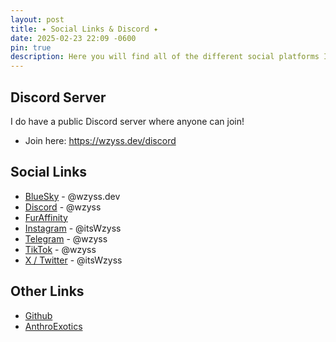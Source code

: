 ```yaml
---
layout: post
title: ✦ Social Links & Discord ✦
date: 2025-02-23 22:09 -0600
pin: true
description: Here you will find all of the different social platforms I'm active on, from Discord to everything else!
---
```


## Discord Server
I do have a public Discord server where anyone can join!
- Join here: <https://wzyss.dev/discord>

## Social Links
- <a href="https://bsky.app/profile/wzyss.dev" target="_blank">BlueSky</a> - @wzyss.dev
- <a href="https://wzyss.dev/discord" target="_blank">Discord</a> - @wzyss
- <a href="https://www.furaffinity.net/user/wzyss" target="_blank">FurAffinity</a>
- <a href="https://www.instagram.com/itswzyss/" target="_blank">Instagram</a> - @itsWzyss
- <a href="https://t.me/wzyss" target="_blank">Telegram</a> - @wzyss
- <a href="https://tiktok.com/@wzyss" target="_blank">TikTok</a> - @wzyss
- <a href="https://x.com/itsWzyss" target="_blank">X / Twitter</a> - @itsWzyss

## Other Links
- <a href="https://github.com/itswzyss" target="_blank">Github</a>
- <a href="https://anthroexotics.com/" target="_blank">AnthroExotics</a>